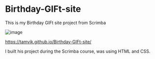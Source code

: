 # Birthday-GIFt-site
This is my Birthday GIFt site project from Scrimba

![image](https://user-images.githubusercontent.com/91209683/229524276-1ce6cf4f-1cc3-418b-a65c-be34a0e652b8.png)

https://tamvik.github.io/Birthday-GIFt-site/

I built his project during the Scrimba course, was using HTML and CSS.
